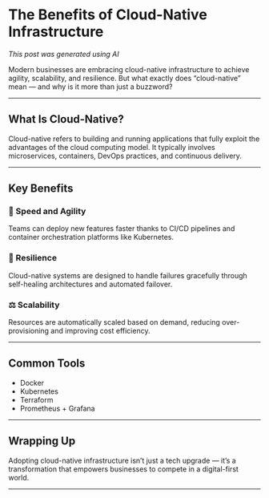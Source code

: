 
# The Benefits of Cloud-Native Infrastructure

*This post was generated using AI* 

Modern businesses are embracing cloud-native infrastructure to achieve agility, scalability, and resilience. But what exactly does “cloud-native” mean — and why is it more than just a buzzword?

---

## What Is Cloud-Native?

Cloud-native refers to building and running applications that fully exploit the advantages of the cloud computing model. It typically involves microservices, containers, DevOps practices, and continuous delivery.

---

## Key Benefits

### 🚀 Speed and Agility
Teams can deploy new features faster thanks to CI/CD pipelines and container orchestration platforms like Kubernetes.

### 💪 Resilience
Cloud-native systems are designed to handle failures gracefully through self-healing architectures and automated failover.

### ⚖️ Scalability
Resources are automatically scaled based on demand, reducing over-provisioning and improving cost efficiency.

---

## Common Tools

- Docker
- Kubernetes
- Terraform
- Prometheus + Grafana

---

## Wrapping Up

Adopting cloud-native infrastructure isn’t just a tech upgrade — it’s a transformation that empowers businesses to compete in a digital-first world.

---
